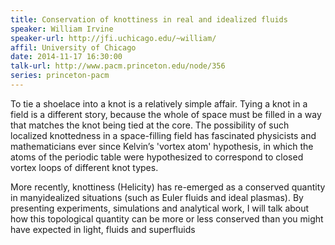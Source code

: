```yaml
---
title: Conservation of knottiness in real and idealized fluids
speaker: William Irvine
speaker-url: http://jfi.uchicago.edu/~william/
affil: University of Chicago
date: 2014-11-17 16:30:00
talk-url: http://www.pacm.princeton.edu/node/356
series: princeton-pacm
---
```


To tie a shoelace into a knot is a relatively simple affair. Tying a knot in a field is a different story, because the whole of space must be filled in a way that matches the knot being tied at the core. The possibility of such localized knottedness in a space-filling field has fascinated physicists and mathematicians ever since Kelvin’s 'vortex atom' hypothesis, in which the atoms of the periodic table were hypothesized to correspond to closed vortex loops of different knot types.

More recently, knottiness (Helicity) has re-emerged as a  conserved quantity in manyidealized situations (such as Euler fluids and ideal plasmas). By presenting experiments, simulations and analytical work, I will talk about how this topological quantity can be more or less conserved than you might have expected in light, fluids and superfluids


